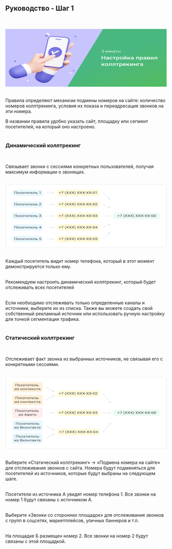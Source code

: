 ## Руководство - Шаг 1
<br>
<br>

<IframeVideo src="https://www.youtube.com/embed/nVQ-Q4maz1s">
<img src="https://github.com/Scadar/onboarding_md/blob/main/static/call-tracking-pkt-img3.png?raw=true" alt="" width="100%" height="180px"/>
</IframeVideo>
<br>
<br>

Правила определяют механизм подмены номеров на сайте: количество номеров коллтрекинга, условия их показа и переадресация звонков на эти номера.
<br>

В названии правила удобно указать сайт, площадку или сегмент посетителей, на который оно настроено.
<br>
<br>

### Динамический коллтрекинг
<br>

Связывает звонки с сессиями конкретных пользователей, получая максимум информации о звонящих.
<br>
<br>

<img src="https://github.com/Scadar/onboarding_md/blob/main/static/call-tracking-pkt-img1.png?raw=true" alt="" width="100%" height="196px"/>
<br>
<br>

Каждый посетитель видит номер телефона, который в этот момент демонстрируется только ему.
<br>
<br>

<Alert>Рекомендуем настроить динамический коллтрекинг, который будет отслеживать всех посетителей</Alert>
<br>
<br>

Если необходимо отслеживать только определенные каналы и источники, выберите их из списка. Также вы можете создать свой собственный рекламный источник или использовать ручную настройку для тонкой сегментации трафика.
<br>
<br>

### Статический коллтрекинг
<br>

Отслеживает факт звонка из выбранных источников, не связывая его с конкретными сессиями.
<br>
<br>

<img src="https://github.com/Scadar/onboarding_md/blob/main/static/call-tracking-pkt-img2.png?raw=true" alt="" width="100%" height="224px"/>
<br>
<br>

Выберите «Статический коллтрекинг» → «Подмена номера на сайте» для отслеживания звонков с сайта. Номера будут подменяться для посетителей из источников, которые будут выбраны на следующем шаге.
<br>
<br>

<Alert>Посетители из источника А увидят номер телефона 1. Все звонки на номер 1 будут связаны с источником А.</Alert>
<br>
<br>

Выберите «Звонки со сторонних площадок» для отслеживания звонков с групп в соцсетях, маркетплейсов, уличных баннеров и т.п.
<br>
<br>

<Alert>На площадке Б размещен номер 2. Все звонки на номер 2 будут связаны с этой площадкой.</Alert>